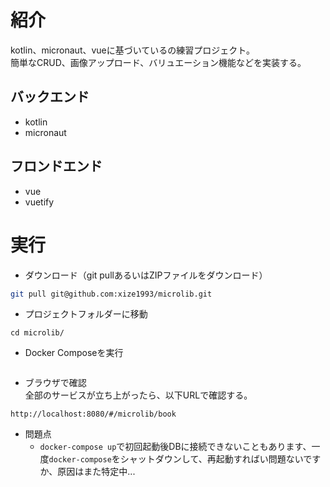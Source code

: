# 紹介
kotlin、micronaut、vueに基づいているの練習プロジェクト。  
簡単なCRUD、画像アップロード、バリュエーション機能などを実装する。

## バックエンド
- kotlin
- micronaut

## フロンドエンド
- vue
- vuetify

# 実行
- ダウンロード（git pullあるいはZIPファイルをダウンロード）
```bash
git pull git@github.com:xize1993/microlib.git

```

- プロジェクトフォルダーに移動
```
cd microlib/
```

- Docker Composeを実行
```bash
```
- ブラウザで確認  
全部のサービスが立ち上がったら、以下URLで確認する。
```
http://localhost:8080/#/microlib/book
```

- 問題点
    - `docker-compose up`で初回起動後DBに接続できないこともあります、一度`docker-compose`をシャットダウンして、再起動すればい問題ないですか、原因はまた特定中...


